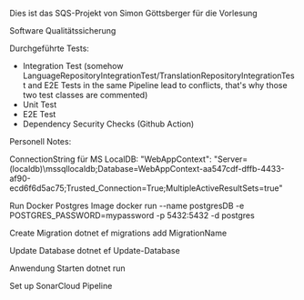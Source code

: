 Dies ist das SQS-Projekt von Simon Göttsberger für die Vorlesung

Software Qualitätssicherung


Durchgeführte Tests:

- Integration Test (somehow LanguageRepositoryIntegrationTest/TranslationRepositoryIntegrationTest and E2E Tests in the same Pipeline lead to conflicts, that's why those two test classes are commented)
- Unit Test
- E2E Test
- Dependency Security Checks (Github Action)






Personell Notes:

ConnectionString für MS LocalDB:
    "WebAppContext": "Server=(localdb)\\mssqllocaldb;Database=WebAppContext-aa547cdf-dffb-4433-af90-ecd6f6d5ac75;Trusted_Connection=True;MultipleActiveResultSets=true"

Run Docker Postgres Image
    docker run --name postgresDB -e POSTGRES_PASSWORD=mypassword -p 5432:5432 -d postgres

Create Migration
    dotnet ef migrations add MigrationName

Update Database
    dotnet ef Update-Database

Anwendung Starten
    dotnet run

Set up SonarCloud Pipeline
